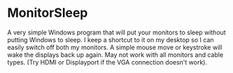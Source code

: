 # MonitorSleep
A very simple Windows program that will put your monitors to sleep without putting Windows to sleep. I keep a shortcut to it on my desktop so I can easily switch off both my monitors.  A simple mouse move or keystroke will wake the displays back up again.  May not work with all monitors and cable types. (Try HDMI or Displayport if the VGA connection doesn't work).


